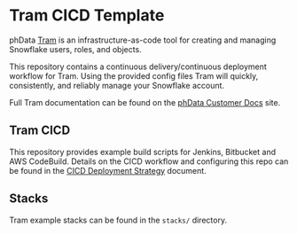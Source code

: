 # Tram CICD Template

phData [Tram](https://www.phdata.io/tram/) is an infrastructure-as-code tool for creating and managing Snowflake users, roles, and objects.

This repository contains a continuous delivery/continuous deployment workflow for Tram. Using the provided config files Tram will quickly, consistently, and reliably manage your Snowflake account.

Full Tram documentation can be found on the [phData Customer Docs](https://docs.customer.phdata.io/docs/tram/) site.

## Tram CICD

This repository provides example build scripts for Jenkins, Bitbucket and AWS CodeBuild. Details on the CICD workflow and configuring this repo can be found in the  [CICD Deployment Strategy](./cicd_deployment_strategy.md) document.

## Stacks

Tram example stacks can be found in the `stacks/` directory.
